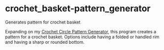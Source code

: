# crochet_basket-pattern_generator
Generates pattern for crochet basket

Expanding on my [Crochet Circle Pattern Generator](), this program creates a pattern for a crochet basket. Options include having a folded or handled rim and having a sharp or rounded bottom.

[Crochet Circle Pattern Generator]: https://github.com/7sa/crochet_circle-pattern_generator
